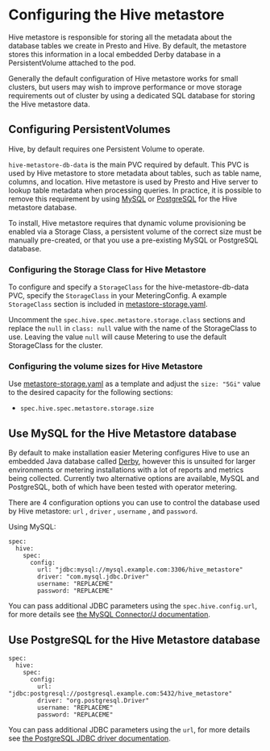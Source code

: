 # Configuring the Hive metastore

Hive metastore is responsible for storing all the metadata about the database tables we create in Presto and Hive.
By default, the metastore stores this information in a local embedded Derby database in a PersistentVolume attached to the pod.

Generally the default configuration of Hive metastore works for small clusters, but users may wish to improve performance or move storage requirements out of cluster by using a dedicated SQL database for storing the Hive metastore data.

## Configuring PersistentVolumes

Hive, by default requires one Persistent Volume to operate.

`hive-metastore-db-data` is the main PVC required by default.
This PVC is used by Hive metastore to store metadata about tables, such as table name, columns, and location.
Hive metastore is used by Presto and Hive server to lookup table metadata when processing queries.
In practice, it is possible to remove this requirement by using [MySQL](#use-mysql-for-the-hive-metastore-database) or [PostgreSQL](#use-postgresql-for-the-hive-metastore-database) for the Hive metastore database.

To install, Hive metastore requires that dynamic volume provisioning be enabled via a Storage Class, a persistent volume of the correct size must be manually pre-created, or that you use a pre-existing MySQL or PostgreSQL database.

### Configuring the Storage Class for Hive Metastore

To configure and specify a `StorageClass` for the hive-metastore-db-data PVC, specify the `StorageClass` in your MeteringConfig.
A example `StorageClass` section is included in [metastore-storage.yaml][metastore-storage-config].

Uncomment the `spec.hive.spec.metastore.storage.class` sections and replace the `null` in `class: null` value with the name of the StorageClass to use.
Leaving the value `null` will cause Metering to use the default StorageClass for the cluster.

### Configuring the volume sizes for Hive Metastore

Use [metastore-storage.yaml][metastore-storage-config] as a template and adjust the `size: "5Gi"` value to the desired capacity for the following sections:

- `spec.hive.spec.metastore.storage.size`

## Use MySQL for the Hive Metastore database

By default to make installation easier Metering configures Hive to use an embedded Java database called [Derby](https://db.apache.org/derby/#What+is+Apache+Derby%3F), however this is unsuited for larger environments or metering installations with a lot of reports and metrics being collected.
Currently two alternative options are available, MySQL and PostgreSQL, both of which have been tested with operator metering.

There are 4 configuration options you can use to control the database used by Hive metastore: `url` , `driver` , `username` , and `password`.

Using MySQL:

```
spec:
  hive:
    spec:
      config:
        url: "jdbc:mysql://mysql.example.com:3306/hive_metastore"
        driver: "com.mysql.jdbc.Driver"
        username: "REPLACEME"
        password: "REPLACEME"
```

You can pass additional JDBC parameters using the `spec.hive.config.url`, for more details see [the MySQL Connector/J documentation](https://dev.mysql.com/doc/connector-j/5.1/en/connector-j-reference-configuration-properties.html).

## Use PostgreSQL for the Hive Metastore database

```
spec:
  hive:
    spec:
      config:
        url: "jdbc:postgresql://postgresql.example.com:5432/hive_metastore"
        driver: "org.postgresql.Driver"
        username: "REPLACEME"
        password: "REPLACEME"
```

You can pass additional JDBC parameters using the `url`, for more details see [the PostgreSQL JDBC driver documentation](https://jdbc.postgresql.org/documentation/head/connect.html#connection-parameters).

[metastore-storage-config]: ../manifests/metering-config/metastore-storage.yaml
